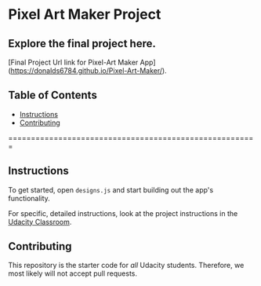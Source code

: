 # Pixel Art Maker Project

## Explore the final project here.
[Final Project Url link for Pixel-Art Maker App] (https://donalds6784.github.io/Pixel-Art-Maker/).

## Table of Contents

* [Instructions](#instructions)
* [Contributing](#contributing)

=======================================================

## Instructions

To get started, open `designs.js` and start building out the app's functionality.

For specific, detailed instructions, look at the project instructions in the [Udacity Classroom](https://classroom.udacity.com/me).

## Contributing

This repository is the starter code for _all_ Udacity students. Therefore, we most likely will not accept pull requests.